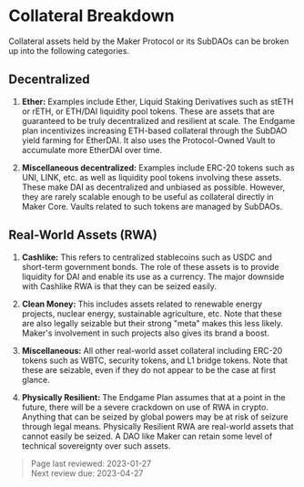 # Collateral Breakdown

Collateral assets held by the Maker Protocol or its SubDAOs can be broken up into the following categories.

## Decentralized 
1. **Ether:** Examples include Ether, Liquid Staking Derivatives such as stETH or rETH, or ETH/DAI liquidity pool tokens. These are assets that are guaranteed to be truly decentralized and resilient at scale. The Endgame plan incentivizes increasing ETH-based collateral through the SubDAO yield farming for EtherDAI. It also uses the Protocol-Owned Vault to accumulate more EtherDAI over time.

2. **Miscellaneous decentralized:** Examples include ERC-20 tokens such as UNI, LINK, etc. as well as liquidity pool tokens involving these assets. These make DAI as decentralized and unbiased as possible. However, they are rarely scalable enough to be useful as collateral directly in Maker Core. Vaults related to such tokens are managed by SubDAOs.

## Real-World Assets (RWA) 
1. **Cashlike:** This refers to centralized stablecoins such as USDC and short-term government bonds. The role of these assets is to provide liquidity for DAI and enable its use as a currency. The major downside with Cashlike RWA is that they can be seized easily.

2. **Clean Money:** This includes assets related to renewable energy projects, nuclear energy, sustainable agriculture, etc. Note that these are also legally seizable but their strong "meta" makes this less likely. Maker's involvement in such projects also gives its brand a boost.

3. **Miscellaneous:** All other real-world asset collateral including ERC-20 tokens such as WBTC, security tokens, and L1 bridge tokens. Note that these are seizable, even if they do not appear to be the case at first glance.

4. **Physically Resilient:** The Endgame Plan assumes that at a point in the future, there will be a severe crackdown on use of RWA in crypto. Anything that can be seized by global powers may be at risk of seizure through legal means. Physically Resilient RWA are real-world assets that cannot easily be seized. A DAO like Maker can retain some level of technical sovereignty over such assets. 

>Page last reviewed: 2023-01-27   
>Next review due: 2023-04-27   